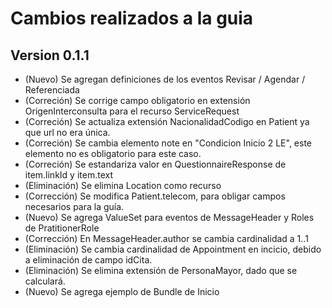# Cambios realizados a la guia
## Version 0.1.1
- (Nuevo) Se agregan definiciones de los eventos Revisar / Agendar / Referenciada
- (Correción) Se corrige campo obligatorio en extensión OrigenInterconsulta para el recurso ServiceRequest
- (Correción) Se actualiza extensión NacionalidadCodigo en Patient ya que url no era única. 
- (Correción) Se cambia elemento note en "Condicion Inicio 2 LE", este elemento no es obligatorio para este caso. 
- (Correción) Se estandariza valor en QuestionnaireResponse de item.linkId y item.text
- (Eliminación) Se elimina Location como recurso
- (Corrección) Se modifica Patient.telecom, para obligar campos necesarios para la guía.
- (Nuevo) Se agrega ValueSet para eventos de MessageHeader y Roles de PratitionerRole
- (Corrección) En MessageHeader.author se cambia cardinalidad a 1..1
- (Eliminación) Se cambia cardinalidad de Appointment en incicio, debido a eliminación de campo idCita.
- (Eliminación) Se elimina extensión de PersonaMayor, dado que se calculará.
- (Nuevo) Se agrega ejemplo de Bundle de Inicio
